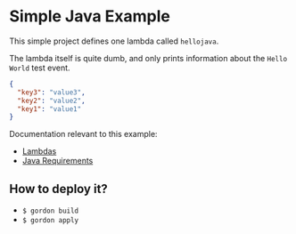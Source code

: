 Simple Java Example
===========================

This simple project defines one lambda called ``hellojava``.

The lambda itself is quite dumb, and only prints information about the ``Hello World`` test event.

```json
{
  "key3": "value3",
  "key2": "value2",
  "key1": "value1"
}
```

Documentation relevant to this example:
 * [Lambdas](http://gordondoc.s3-website-eu-west-1.amazonaws.com/lambdas.html)
 * [Java Requirements](http://gordondoc.s3-website-eu-west-1.amazonaws.com/requirements.html#java-requirements)

How to deploy it?
------------------

* ``$ gordon build``
* ``$ gordon apply``
